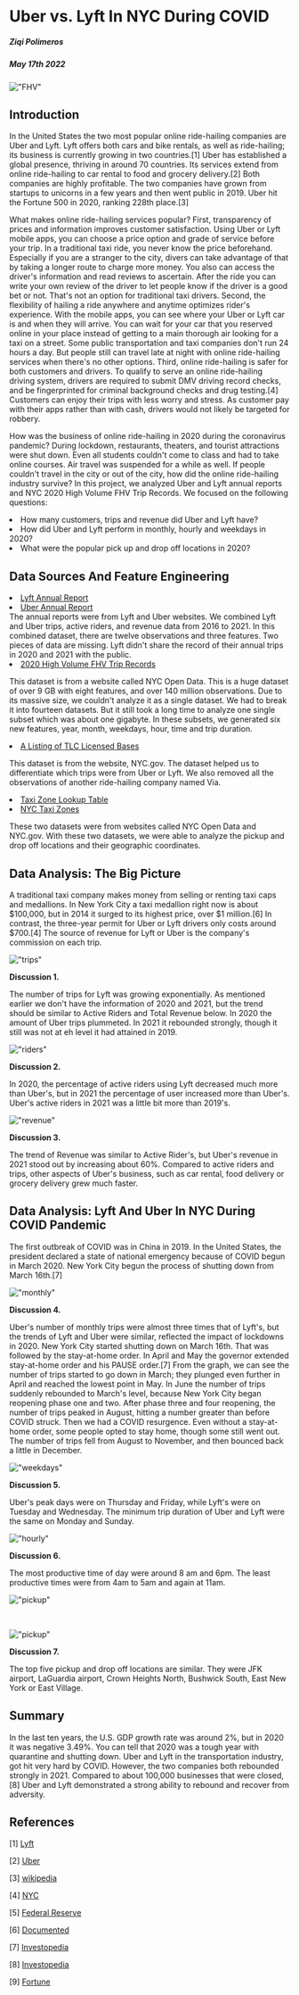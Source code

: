 <h1><b> Uber vs. Lyft In NYC During COVID </b></h1>
<h5> Ziqi Polimeros</h5>
<h5> May 17th 2022 </h5>

!["FHV"](https://github.com/ZiqiPolimeros/Uber-vs.-Lyft/blob/main/pictures/Uber-Lyft.jpg?raw=true)
<br>

<h2> Introduction </h2> 

In the United States the two most popular online ride-hailing companies are Uber and Lyft. Lyft offers both cars and bike rentals, as well as ride-hailing; its business is currently growing in two countries.[1] Uber has established a global presence, thriving in around 70 countries. Its services extend from online ride-hailing to car rental to food and grocery delivery.[2] Both companies are highly profitable. The two companies have grown from startups to unicorns in a few years and then went public in 2019. Uber hit the Fortune 500 in 2020, ranking 228th place.[3]

What makes online ride-hailing services popular? First, transparency of prices and information improves customer satisfaction. Using Uber or Lyft mobile apps, you can choose a price option and grade of service before your trip. In a traditional taxi ride, you never know the price beforehand. Especially if you are a stranger to the city, divers can take advantage of that by taking a longer route to charge more money. You also can access the driver's information and read reviews to ascertain. After the ride you can write your own review of the driver to let people know if the driver is a good bet or not. That's not an option for traditional taxi drivers. Second, the flexibility of hailing a ride anywhere and anytime optimizes rider's experience. With the mobile apps, you can see where your Uber or Lyft car is and when they will arrive. You can wait for your car that you reserved online in your place instead of getting to a main thorough air looking for a taxi on a street. Some public transportation and taxi companies don't run 24 hours a day. But people still can travel late at night with online ride-hailing services when there's no other options. Third, online ride-hailing is safer for both customers and drivers. To qualify to serve an online ride-hailing driving system, drivers are required to submit DMV driving record checks, and be fingerprinted for criminal background checks and drug testing.[4] Customers can enjoy their trips with less worry and stress. As customer pay with their apps rather than with cash, drivers would not likely be targeted for robbery.

How was the business of online ride-hailing in 2020 during the coronavirus pandemic? During lockdown, restaurants, theaters, and tourist attractions were shut down. Even all students couldn't come to class and had to take online courses. Air travel was suspended for a while as well. If people couldn't travel in the city or out of the city, how did the online ride-hailing industry survive? In this project, we analyzed Uber and Lyft annual reports and NYC 2020 High Volume FHV Trip Records. We focused on the following questions:

<li>
How many customers, trips and revenue did Uber and Lyft have?
</li>
<li>
How did Uber and Lyft perform in monthly, hourly and weekdays in 2020?
</li>
<li>
What were the popular pick up and drop off locations in 2020?
</li>


<h2> Data Sources And Feature Engineering</h2>
<li>
<a href="https://investor.lyft.com/financials-and-reports/annual-reports/default.aspx">Lyft Annual Report</a>
</li>
<li>
<a href="https://investor.uber.com/financials/default.aspx">Uber Annual Report</a>
</li>
The annual reports were from Lyft and Uber websites. We combined Lyft and Uber trips, active riders, and revenue data from 2016 to 2021. In this combined dataset, there are twelve observations and three features. Two pieces of data are missing. Lyft didn't share the record of their annual trips in 2020 and 2021 with the public. 

<li>
<a href="https://data.cityofnewyork.us/Transportation/2020-High-Volume-FHV-Trip-Records/yrt9-58g8">2020 High Volume FHV Trip Records</a>
</li>

This dataset is from a website called NYC Open Data. This is a huge dataset of over 9 GB with eight features, and over 140 million observations. Due to its massive size, we couldn't analyze it as a single dataset. We had to break it into fourteen datasets. But it still took a long time to analyze one single subset which was about one gigabyte. In these subsets, we generated six new features, year, month, weekdays, hour, time and trip duration.

<li>
<a href="https://www1.nyc.gov/assets/tlc/downloads/pdf/find_a_ride.pdf">A Listing of TLC Licensed Bases</a>
</li>

This dataset is from the website, NYC.gov. The dataset helped us to differentiate which trips were from Uber or Lyft. We also removed all the observations of another ride-hailing company named Via.

<li>
<a href="https://s3.amazonaws.com/nyc-tlc/misc/taxi+_zone_lookup.csv">Taxi Zone Lookup Table</a>
</li>
<li>
<a href="https://data.cityofnewyork.us/Transportation/NYC-Taxi-Zones/d3c5-ddgc">NYC Taxi Zones</a>
</li>

These two datasets were from websites called NYC Open Data and NYC.gov. With these two datasets, we were able to analyze the pickup and drop off locations and their geographic coordinates.

<h2> Data Analysis: The Big Picture </h2> 

A traditional taxi company makes money from selling or renting taxi caps and medallions. In New York City a taxi medallion right now is about $100,000, but in 2014 it surged to its highest price, over $1 million.[6] In contrast, the three-year permit for Uber or Lyft drivers only costs around $700.[4] The source of revenue for Lyft or Uber is the company's commission on each trip.

!["trips"](https://github.com/ZiqiPolimeros/Uber-vs.-Lyft/blob/main/pictures/Trips.png?raw=true)
<br>

<b>Discussion 1. </b> 

The number of trips for Lyft was growing exponentially. As mentioned earlier we don't have the information of 2020 and 2021, but the trend should be similar to Active Riders and Total Revenue below. In 2020 the amount of Uber trips plummeted. In 2021 it rebounded strongly, though it still was not at eh level it had attained in 2019. 

!["riders"](https://github.com/ZiqiPolimeros/Uber-vs.-Lyft/blob/main/pictures/Active%20Riders.png?raw=true)
<br>

<b>Discussion 2. </b>

In 2020, the percentage of active riders using Lyft decreased much more than Uber's, but in 2021 the percentage of user increased more than Uber's. Uber's active riders in 2021 was a little bit more than 2019's.


!["revenue"](https://github.com/ZiqiPolimeros/Uber-vs.-Lyft/blob/main/pictures/Revenue.png?raw=true)
<br>

<b>Discussion 3. </b>

The trend of Revenue was similar to Active Rider's, but Uber's revenue in 2021 stood out by increasing about 60%. Compared to active riders and trips, other aspects of Uber's business, such as car rental, food delivery or grocery delivery grew much faster.


<h2> Data Analysis: Lyft And Uber In NYC During COVID Pandemic </h2> 

The first outbreak of COVID was in China in 2019. In the United States, the president declared a state of national emergency because of COVID begun in March 2020. New York City begun the process of shutting down from March 16th.[7]

!["monthly"](https://github.com/ZiqiPolimeros/Uber-vs.-Lyft/blob/main/pictures/monthly.png?raw=true)
<br>


<b>Discussion 4. </b>

Uber's number of monthly trips were almost three times that of Lyft's, but the trends of Lyft and Uber were similar, reflected the impact of lockdowns in 2020. New York City started shutting down on March 16th. That was followed by the stay-at-home order. In April and May the governor extended stay-at-home order and his PAUSE order.[7] 
From the graph, we can see the number of trips started to go down in March; they plunged even further in April and reached the lowest point in May. In June the number of trips suddenly rebounded to March's level, because New York City began reopening phase one and two. After phase three and four reopening, the number of trips peaked in August, hitting a number greater than before COVID struck. Then we had a COVID resurgence. Even without a stay-at-home order, some people opted to stay home, though some still went out. The number of trips fell from August to November, and then bounced back a little in December.





!["weekdays"](https://github.com/ZiqiPolimeros/Uber-vs.-Lyft/blob/main/pictures/weekdays.png?raw=true)
<br>

<b>Discussion 5. </b>

Uber's peak days were on Thursday and Friday, while Lyft's were on Tuesday and Wednesday. The minimum trip duration of Uber and Lyft were the same  on Monday and Sunday. 


!["hourly"](https://github.com/ZiqiPolimeros/Uber-vs.-Lyft/blob/main/pictures/hourly.png?raw=true)
<br>

<b>Discussion 6. </b>

The most productive time of day were around 8 am and 6pm. The least productive times were from 4am to 5am and again at 11am. 

!["pickup"](https://github.com/ZiqiPolimeros/Uber-vs.-Lyft/blob/main/pictures/pickUp.png?raw=true)

<br>


!["pickup"](https://github.com/ZiqiPolimeros/Uber-vs.-Lyft/blob/main/pictures/dropOff.png?raw=true)
<br>

<b>Discussion 7. </b>

The top five pickup and drop off locations are similar. They were JFK airport, LaGuardia airport, Crown Heights North, Bushwick South, East New York or East Village.



<h2> Summary </h2>
In the last ten years, the U.S. GDP growth rate was around 2%, but in 2020 it was negative 3.49%. You can tell that 2020 was a tough year with quarantine and shutting down. Uber and Lyft in the transportation industry, got hit very hard by COVID. However, the two companies both rebounded strongly in 2021. Compared to about 100,000 businesses that were closed,[8] Uber and Lyft demonstrated a strong ability to rebound and recover from adversity.

 
<h2> References</h2>

[1] <a href="https://www.lyft.com/">Lyft</a>

[2] <a href="https://backlinko.com/uber-users">Uber</a>

[3] <a href="https://en.wikipedia.org/wiki/List_of_Fortune_500_computer_software_and_information_companies">wikipedia</a>

[4] <a href="https://www1.nyc.gov/site/tlc/drivers/get-a-tlc-drivers-license.page">NYC</a>

[5] <a href="https://www.federalreserve.gov/econres/feds/files/2020089r1pap.pdf">Federal Reserve</a>

[6] <a href="https://documentedny.com/2021/11/23/taxi-cab-medallion-explained/#:~:text=The%20value%20of%20medallions%20soared,medallions%20are%20a%20meager%20%2480%2C000.">Documented</a>

[7] <a href="https://www.investopedia.com/historical-timeline-of-covid-19-in-new-york-city-5071986">Investopedia</a>

[8] <a href="https://www.macrotrends.net/countries/USA/united-states/gdp-growth-rate">Investopedia</a>

[9] <a href="https://fortune.com/2020/09/28/covid-buisnesses-shut-down-closed/">Fortune</a>

